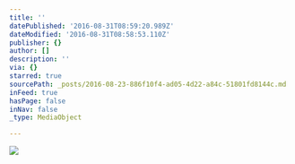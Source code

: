 ```yaml
---
title: ''
datePublished: '2016-08-31T08:59:20.989Z'
dateModified: '2016-08-31T08:58:53.110Z'
publisher: {}
author: []
description: ''
via: {}
starred: true
sourcePath: _posts/2016-08-23-886f10f4-ad05-4d22-a84c-51801fd8144c.md
inFeed: true
hasPage: false
inNav: false
_type: MediaObject

---
```

![](https://the-grid-user-content.s3-us-west-2.amazonaws.com/0b033b91-71b3-40e9-84e2-43e21a6a7b89.jpg)